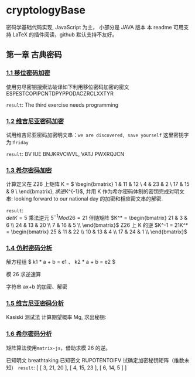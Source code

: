 # cryptologyBase

密码学基础代码实现, JavaScript 为主， 小部分是 JAVA 版本
本 readme 可用支持 LaTeX 的插件阅读，github 默认支持不友好。

## 第一章 古典密码

### [1.1 移位密码加密](./ClassicalCryptography/ShiftCipher.java)

使用穷尽密钥搜索法破译如下利用移位密码加密的密文
ESPESTCOPIPCNTDPYPPODACZRCLXXTYR

`result`: The third exercise needs programming

### [1.2 维吉尼亚密码加密](./ClassicalCryptography/VigenereCipher.java)

试用维吉尼亚密码加密明文串：`we are discovered, save yourself`
这里密钥字为:`friday`

`result`: BV IUE BNJKRVCWVL, VATJ PWXRQJCN

### [1.3 希尔密码加密](./ClassicalCryptography/HillCipher.java)

计算定义在 Z26 上矩阵 K = $
\begin{bmatrix}
   1 & 11 & 12 \\
   4 & 23 & 2 \\
   17 & 15 & 9 \\
\end{bmatrix}$, 求逆$K^{-1}$,
并用 K 作为希尔密码体制的密钥完成对明文串:
looking forward to our national day
的加密和相应密文串的解密.

`result`:  
$detK = 5$
乘法逆元 $5^{-1}Mod26 = 21$
伴随矩阵 $K^* = \begin{bmatrix}
21 & 3 & 6 \\ 
24 & 13 & 20 \\ 
7 & 16 & 5 \\
\end{bmatrix}$
Z26 上 K 的逆 $K^-1 = 21K^* = 
\begin{bmatrix}
25 & 11 & 22 \\ 
10 & 13 & 4 \\ 
17 & 24 & 1 \\
\end{bmatrix}$

### [1.4 仿射密码分析](./ClassicalCryptography/DecodeAffineCipher.js)

解方程组 $
k1 * a + b = e1 、
k2 * a + b = e2
$

模 26 求逆速算

字符串 ax+b 的加密、解密

### [1.5 维吉尼亚密码分析](./ClassicalCryptography/DecodeVigenereCipher.js)

Kasiski 测试法
计算期望概率 Mg, 求出秘钥:

### [1.6 希尔密码分析](./ClassicalCryptography/DecodeHillCipher.js)

矩阵算法使用`matrix-js`，借助求模 26 的逆。

已知明文 breathtaking
已知密文 RUPOTENTOIFV
试确定加密秘钥矩阵（维数未知）
`result`: [ [ 3, 21, 20 ], [ 4, 15, 23 ], [ 6, 14, 5 ] ]
